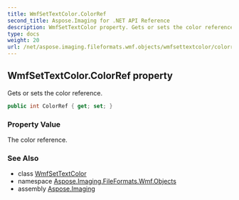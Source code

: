 ```yaml
---
title: WmfSetTextColor.ColorRef
second_title: Aspose.Imaging for .NET API Reference
description: WmfSetTextColor property. Gets or sets the color reference
type: docs
weight: 20
url: /net/aspose.imaging.fileformats.wmf.objects/wmfsettextcolor/colorref/
---
```

## WmfSetTextColor.ColorRef property

Gets or sets the color reference.

```csharp
public int ColorRef { get; set; }
```

### Property Value

The color reference.

### See Also

* class [WmfSetTextColor](../)
* namespace [Aspose.Imaging.FileFormats.Wmf.Objects](../../wmfsettextcolor/)
* assembly [Aspose.Imaging](../../../)


